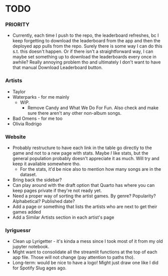 # TODO

### PRIORITY
* Currently, each time I push to the repo, the leaderboard refreshes, bc I keep forgetting to download the leaderboard from the app and then the deployed app pulls from the repo. Surely there is some way I can do this s.t. this doesn't happen. Or if there isn't a straightforward way, I can maybe set something up to download the leaderboards every once in awhile? Really annoying problem tho and ultimately I don't want to have that manual Download Leaderboard button.

### Artists
* Taylor
* Waterparks - for me mainly 
    * WIP.
        * Remove Candy and What We Do For Fun. Also check and make sure there aren't any other non-album songs.
* Bad Omens - for me too 
* Olivia Rodrigo

### Website
* Probably restructure to have each link in the table go directly to the game and not to a new page with stats. Maybe *I* like stats, but the general population probably doesn't appreciate it as much. Will try and keep it available somewhere tho. 
    * For the stats, it'd be nice also to mention how many songs are in the dataset.
* Bring back the sidebar?
* Can play around with the draft option that Quarto has where you can keep pages private if they're not ready yet. 
* Need a proper way of sorting the artist games. By genre? Popularity? Alphabetical? Published date?
* Add a page or something that lists the artists who are next to get their games added
* Add a Similar Artists section in each artist's page

### lyriguessr
* Clean up Lyrigetter - it's kinda a mess since I took most of it from my old jupyter notebook. 
* Might want to consolidate all the streamlit functions at the top of each app file. Those will not change (pay attention to paths tho).
* Long-term: would be nice to have a logo! Might just draw one like I did for Spotify Slug ages ago.